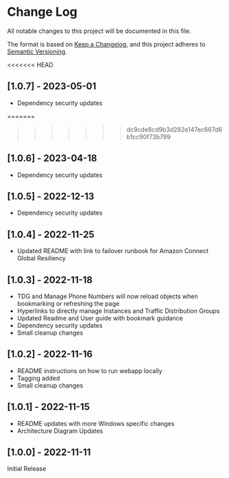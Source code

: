 # Change Log
All notable changes to this project will be documented in this file.

The format is based on [Keep a Changelog](https://keepachangelog.com/en/1.0.0/),
and this project adheres to [Semantic Versioning](https://semver.org/spec/v2.0.0.html).

<<<<<<< HEAD
## [1.0.7] - 2023-05-01
- Dependency security updates

=======
>>>>>>> dc9cde8cd9b3d282e147ec667d6b1cc90f73b799
## [1.0.6] - 2023-04-18
- Dependency security updates

## [1.0.5] - 2022-12-13
- Dependency security updates

## [1.0.4] - 2022-11-25
- Updated README with link to failover runbook for Amazon Connect Global Resiliency

## [1.0.3] - 2022-11-18
- TDG and Manage Phone Numbers will now reload objects when bookmarking or refreshing the page
- Hyperlinks to directly manage Instances and Traffic Distribution Groups
- Updated Readme and User guide with bookmark guidance
- Dependency security updates
- Small cleanup changes

## [1.0.2] - 2022-11-16
- README instructions on how to run webapp locally
- Tagging added
- Small cleanup changes

## [1.0.1] - 2022-11-15
- README updates with more Windows specific changes
- Architecture Diagram Updates

## [1.0.0] - 2022-11-11
Initial Release